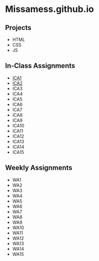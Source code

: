 # Missamess.github.io
## Projects
- HTML
- CSS
- JS
## In-Class Assignments
- [ICA1](https://docs.google.com/document/d/1C2Cv9gWM7WfDD0230MwR3QoF65WdLovnTSe8HJqx2V4/edit?usp=sharing)
- [ICA2](https://docs.google.com/document/d/1kogXwKb3lVR0fMFnrqGs3HHKL0-DZx6tOlIoGD5xto0/edit?usp=sharing)
- ICA3
- ICA4
- ICA5
- ICA6
- ICA7
- ICA8
- ICA9
- ICA10
- ICA11
- ICA12
- ICA13
- ICA14
- ICA15
## Weekly Assignments
- WA1
- WA2
- WA3
- WA4
- WA5
- WA6
- WA7
- WA8
- WA9
- WA10
- WA11
- WA12
- WA13
- WA14
- WA15